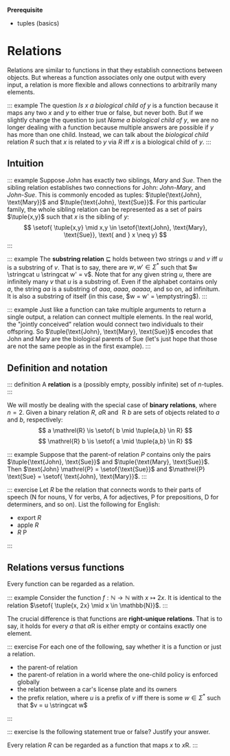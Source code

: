 **Prerequisite**

- tuples (basics)

# Relations

Relations are similar to functions in that they establish connections between objects.
But whereas a function associates only one output with every input, a relation is more flexible and allows connections to arbitrarily many elements.

::: example
The question *Is $x$ a biological child of $y$* is a function because it maps any two $x$ and $y$ to either true or false, but never both.
But if we slightly change the question to just *Name a biological child of $y$*, we are no longer dealing with a function because multiple answers are possible if $y$ has more than one child.
Instead, we can talk about the *biological child* relation $R$ such that $x$ is related to $y$ via $R$ iff $x$ is a biological child of $y$.
:::

## Intuition

::: example
Suppose *John* has exactly two siblings, *Mary* and *Sue*.
Then the sibling relation establishes two connections for John: *John*-*Mary*, and *John*-*Sue*.
This is commonly encoded as tuples: $\tuple{\text{John}, \text{Mary}}$ and $\tuple{\text{John}, \text{Sue}}$.
For this particular family, the whole sibling relation can be represented as a set of pairs $\tuple{x,y}$ such that $x$ is the sibling of $y$:
$$
\setof{ \tuple{x,y} \mid x,y \in \setof{\text{John}, \text{Mary}, \text{Sue}}, \text{ and } x \neq y}
$$
:::

::: example
The **substring relation** $\sqsubseteq$ holds between two strings $u$ and $v$ iff $u$ is a substring of $v$.
That is to say, there are $w, w' \in \Sigma^*$ such that $w \stringcat u \stringcat w' = v$.
Note that for any given string $u$, there are infinitely many $v$ that $u$ is a substring of.
Even if the alphabet contains only $a$, the string $aa$ is a substring of $aaa$, $aaaa$, $aaaaa$, and so on, ad infinitum.
It is also a substring of itself (in this case, $w = w' = \emptystring$).
:::

::: example
Just like a function can take multiple arguments to return a single output, a relation can connect multiple elements.
In the real world, the "jointly conceived" relation would connect two individuals to their offspring.
So $\tuple{\text{John}, \text{Mary}, \text{Sue}}$ encodes that John and Mary are the biological parents of Sue (let's just hope that those are not the same people as in the first example).
:::

## Definition and notation

::: definition
A **relation** is a (possibly empty, possibly infinite) set of $n$-tuples.
:::

We will mostly be dealing with the special case of **binary relations**, where $n = 2$.
Given a binary relation $R$, $a \mathrel{R}$ and $\mathrel{R} b$ are sets of objects related to $a$ and $b$, respectively:
$$
a \mathrel{R} \is \setof{ b \mid \tuple{a,b} \in R}
$$
$$
\mathrel{R} b \is \setof{ a \mid \tuple{a,b} \in R}
$$

::: example
Suppose that the parent-of relation $P$ contains only the pairs
$\tuple{\text{John}, \text{Sue}}$
and
$\tuple{\text{Mary}, \text{Sue}}$.
Then $\text{John} \mathrel{P} = \setof{\text{Sue}}$ and $\mathrel{P} \text{Sue} = \setof{ \text{John}, \text{Mary}}$.
:::

::: exercise
Let $R$ be the relation that connects words to their parts of speech (N for nouns, V for verbs, A for adjectives, P for prepositions, D for determiners, and so on).
List the following for English:


- export $R$
- apple $R$
- $R$ P

:::

## Relations versus functions

Every function can be regarded as a relation.

::: example
Consider the function $f: \mathbb{N} \rightarrow \mathbb{N}$ with $x \mapsto 2x$.
It is identical to the relation $\setof{ \tuple{x, 2x} \mid x \in \mathbb{N}}$.
:::

The crucial difference is that functions are **right-unique relations**.
That is to say, it holds for every $a$ that $a \mathrel{R}$ is either empty or contains exactly one element.

::: exercise
For each one of the following, say whether it is a function or just a relation.


- the parent-of relation
- the parent-of relation in a world where the one-child policy is enforced globally
- the relation between a car's license plate and its owners
- the prefix relation, where $u$ is a prefix of $v$ iff there is some $w \in \Sigma^*$ such that $v = u \stringcat w$

:::

::: exercise
Is the following statement true or false?
Justify your answer.


Every relation $R$ can be regarded as a function that maps $x$ to $x \mathrel{R}$.
:::


